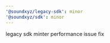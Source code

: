 ```yaml
---
'@soundxyz/legacy-sdk': minor
'@soundxyz/sdk': minor
---
```


legacy sdk minter performance issue fix
